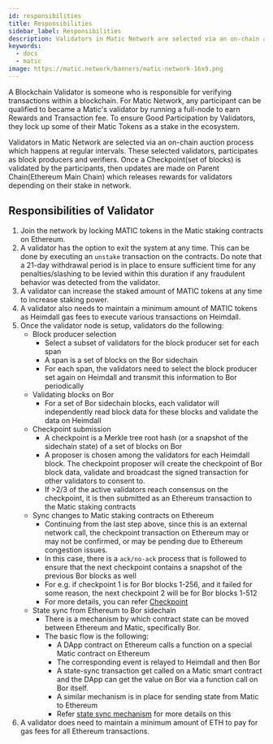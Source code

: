 ```yaml
---
id: responsibilities
title: Responsibilities
sidebar_label: Responsibilities
description: Validators in Matic Network are selected via an on-chain auction process which happens at regular intervals. These selected validators, participates as block producers and verifiers.
keywords:
  - docs
  - matic
image: https://matic.network/banners/matic-network-16x9.png 
---
```


A Blockchain Validator is someone who is responsible for verifying transactions within a blockchain. For Matic Network, any participant can be qualified to became a Matic's validator by running a full-node to earn Rewards and Transaction fee. To ensure Good Participation by Validators, they lock up some of their Matic Tokens as a stake in the ecosystem.

Validators in Matic Network are selected via an on-chain auction process which happens at regular intervals. These selected validators, participates as block producers and verifiers. Once a Checkpoint(set of blocks) is validated by the participants, then updates are made on Parent Chain(Ethereum Main Chain) which releases rewards for validators depending on their stake in network.

## Responsibilities of Validator

1. Join the network by locking MATIC tokens in the Matic staking contracts on Ethereum.
2. A validator has the option to exit the system at any time. This can be done by executing an `unstake` transaction on the contracts. Do note that a 21-day withdrawal period is in place to ensure sufficient time for any penalties/slashing to be levied within this duration if any fraudulent behavior was detected from the validator.
3. A validator can increase the staked amount of MATIC tokens at any time to increase staking power.
4. A validator also needs to maintain a minimum amount of MATIC tokens as Heimdall gas fees to execute various transactions on Heimdall.
5. Once the validator node is setup, validators do the following:
    - Block producer selection
        - Select a subset of validators for the block producer set for each span
        - A span is a set of blocks on the Bor sidechain
        - For each span, the validators need to select the block producer set again on Heimdall and transmit this information to Bor periodically
    - Validating blocks on Bor
        - For a set of Bor sidechain blocks, each validator will independently read block data for these blocks and validate the data on Heimdall
    - Checkpoint submission
        - A checkpoint is a Merkle tree root hash (or a snapshot of the sidechain state) of a set of blocks on Bor
        - A proposer is chosen among the validators for each Heimdall block. The checkpoint proposer will create the checkpoint of Bor block data, validate and broadcast the signed transaction for other validators to consent to.
        - If >2/3 of the active validators reach consensus on the checkpoint, it is then submitted as an Ethereum transaction to the Matic staking contracts
    - Sync changes to Matic staking contracts on Ethereum
        - Continuing from the last step above, since this is an external network call, the checkpoint transaction on Ethereum may or may not be confirmed, or may be pending due to Ethereum congestion issues.
        - In this case, there is a `ack/no-ack` process that is followed to ensure that the next checkpoint contains a snapshot of the previous Bor blocks as well
        - For e.g. if checkpoint 1 is for Bor blocks 1-256, and it failed for some reason, the next checkpoint 2 will be for Bor blocks 1-512
        - For more details, you can refer [Checkpoint](/docs/contribute/heimdall/checkpoint)
    - State sync from Ethereum to Bor sidechain
        - There is a mechanism by which contract state can be moved between Ethereum and Matic, specifically Bor.
        - The basic flow is the following:
            - A DApp contract on Ethereum calls a function on a special Matic contract on Ethereum
            - The corresponding event is relayed to Heimdall and then Bor
            - A state-sync transaction get called on a Matic smart contract and the DApp can get the value on Bor via a function call on Bor itself.
            - A similar mechanism is in place for sending state from Matic to Ethereum
            - Refer [state sync mechanism](/docs/contribute/state-sync/state-sync) for more details on this
6. A validator does need to maintain a minimum amount of ETH to pay for gas fees for all Ethereum transactions.